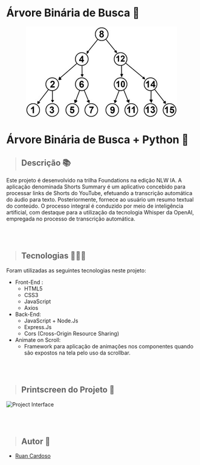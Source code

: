 # Árvore Binária de Busca 🎄

<p align="center">
  <img src="./public/preview1.jpg" alt="Project Logo">
</p>

# Árvore Binária de Busca + Python 🌳

> ## Descrição 📚
Este projeto é desenvolvido na trilha Foundations na edição NLW IA. A aplicação denominada Shorts Summary é um aplicativo concebido para processar links de Shorts do YouTube, efetuando a transcrição automática do áudio para texto. Posteriormente, fornece ao usuário um resumo textual do conteúdo. O processo integral é conduzido por meio de inteligência artificial, com destaque para a utilização da tecnologia Whisper da OpenAI, empregada no processo de transcrição automática.

<br>
<br>

> ## Tecnologias 👨🏾‍💻
Foram utilizadas as seguintes tecnologias neste projeto:
+ Front-End :
  -  HTML5
  -  CSS3
  -  JavaScript
  -  Axios
+ Back-End:
  - JavaScript + Node.Js
  - Express.Js
  - Cors (Cross-Origin Resource Sharing)
+ Animate on Scroll:
  - Framework para aplicação de animações nos componentes quando são expostos na tela pelo uso da scrollbar.

<br>
<br>

> ## Printscreen do Projeto 📸
![Project Interface](./public/nlwia.png)

<br>
<br>

> ## Autor 📝
+ [Ruan Cardoso](https://github.com/RuanCxrdoso)
